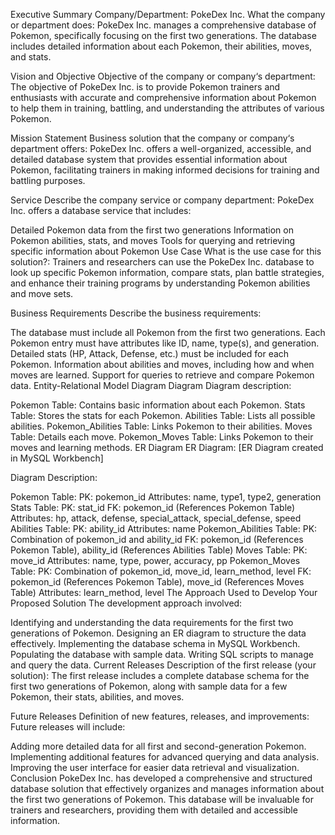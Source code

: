 Executive Summary
Company/Department: PokeDex Inc.
What the company or department does: PokeDex Inc. manages a comprehensive database of Pokemon, specifically focusing on the first two generations. The database includes detailed information about each Pokemon, their abilities, moves, and stats.

Vision and Objective
Objective of the company or company‘s department: The objective of PokeDex Inc. is to provide Pokemon trainers and enthusiasts with accurate and comprehensive information about Pokemon to help them in training, battling, and understanding the attributes of various Pokemon.

Mission Statement
Business solution that the company or company‘s department offers: PokeDex Inc. offers a well-organized, accessible, and detailed database system that provides essential information about Pokemon, facilitating trainers in making informed decisions for training and battling purposes.

Service
Describe the company service or company department: PokeDex Inc. offers a database service that includes:

Detailed Pokemon data from the first two generations
Information on Pokemon abilities, stats, and moves
Tools for querying and retrieving specific information about Pokemon
Use Case
What is the use case for this solution?: Trainers and researchers can use the PokeDex Inc. database to look up specific Pokemon information, compare stats, plan battle strategies, and enhance their training programs by understanding Pokemon abilities and move sets.

Business Requirements
Describe the business requirements:

The database must include all Pokemon from the first two generations.
Each Pokemon entry must have attributes like ID, name, type(s), and generation.
Detailed stats (HP, Attack, Defense, etc.) must be included for each Pokemon.
Information about abilities and moves, including how and when moves are learned.
Support for queries to retrieve and compare Pokemon data.
Entity-Relational Model Diagram
Diagram
Diagram description:

Pokemon Table: Contains basic information about each Pokemon.
Stats Table: Stores the stats for each Pokemon.
Abilities Table: Lists all possible abilities.
Pokemon_Abilities Table: Links Pokemon to their abilities.
Moves Table: Details each move.
Pokemon_Moves Table: Links Pokemon to their moves and learning methods.
ER Diagram
ER Diagram: [ER Diagram created in MySQL Workbench]

Diagram Description:

Pokemon Table:
PK: pokemon_id
Attributes: name, type1, type2, generation
Stats Table:
PK: stat_id
FK: pokemon_id (References Pokemon Table)
Attributes: hp, attack, defense, special_attack, special_defense, speed
Abilities Table:
PK: ability_id
Attributes: name
Pokemon_Abilities Table:
PK: Combination of pokemon_id and ability_id
FK: pokemon_id (References Pokemon Table), ability_id (References Abilities Table)
Moves Table:
PK: move_id
Attributes: name, type, power, accuracy, pp
Pokemon_Moves Table:
PK: Combination of pokemon_id, move_id, learn_method, level
FK: pokemon_id (References Pokemon Table), move_id (References Moves Table)
Attributes: learn_method, level
The Approach Used to Develop Your Proposed Solution
The development approach involved:

Identifying and understanding the data requirements for the first two generations of Pokemon.
Designing an ER diagram to structure the data effectively.
Implementing the database schema in MySQL Workbench.
Populating the database with sample data.
Writing SQL scripts to manage and query the data.
Current Releases
Description of the first release (your solution):
The first release includes a complete database schema for the first two generations of Pokemon, along with sample data for a few Pokemon, their stats, abilities, and moves.

Future Releases
Definition of new features, releases, and improvements:
Future releases will include:

Adding more detailed data for all first and second-generation Pokemon.
Implementing additional features for advanced querying and data analysis.
Improving the user interface for easier data retrieval and visualization.
Conclusion
PokeDex Inc. has developed a comprehensive and structured database solution that effectively organizes and manages information about the first two generations of Pokemon. This database will be invaluable for trainers and researchers, providing them with detailed and accessible information.

